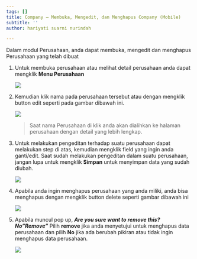```yaml
---
tags: []
title: Company – Membuka, Mengedit, dan Menghapus Company (Mobile)
subtitle: ''
author: hariyati suarni nurindah

---
```

Dalam modul Perusahaan, anda dapat membuka, mengedit dan menghapus Perusahaan yang telah dibuat

1. Untuk membuka perusahaan atau melihat detail perusahaan anda dapat mengklik **Menu Perusahaan**

   ![](/uploads/membukamengeditcompanymobile1.jpeg)
2. Kemudian klik nama pada perusahaan tersebut atau dengan mengklik button edit seperti pada gambar dibawah ini.

   ![](/uploads/membukamengeditcompanymobile2.jpeg)

   > Saat nama Perusahaan di klik anda akan dialihkan ke halaman perusahaan dengan detail yang lebih lengkap.
3. Untuk melakukan pengeditan terhadap suatu perusahaan dapat melakukan step di atas, kemudian mengklik field yang ingin anda ganti/edit. Saat sudah melakukan pengeditan dalam suatu perusahaan, jangan lupa untuk mengklik **Simpan** untuk menyimpan data yang sudah diubah.

   ![](/uploads/membukamengeditcompanymobile3.jpeg)
4. Apabila anda ingin menghapus perusahaan yang anda miliki, anda bisa menghapus dengan mengklik button delete seperti gambar dibawah ini

   ![](/uploads/membukamengeditcompanymobile4.jpeg)
5. Apabila muncul pop up, **_Are you sure want to remove this? No”Remove”_** Pilih **remove** jika anda menyetujui untuk menghapus data perusahaan dan pilih **No** jika ada berubah pikiran atau tidak ingin menghapus data perusahaan.

   ![](/uploads/membukamengeditcompanymobile5.jpeg)